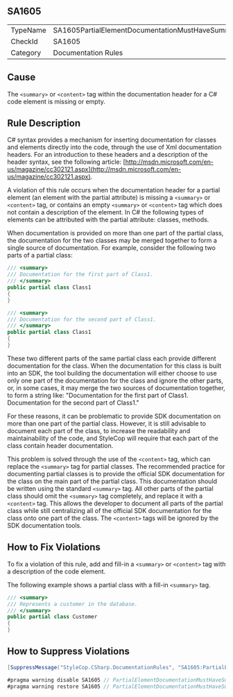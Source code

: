 ﻿## SA1605

<table>
<tr>
  <td>TypeName</td>
  <td>SA1605PartialElementDocumentationMustHaveSummary</td>
</tr>
<tr>
  <td>CheckId</td>
  <td>SA1605</td>
</tr>
<tr>
  <td>Category</td>
  <td>Documentation Rules</td>
</tr>
</table>

## Cause

The `<summary>` or `<content>` tag within the documentation header for a C# code element is missing or empty.

## Rule Description

C# syntax provides a mechanism for inserting documentation for classes and elements directly into the code, through the use of Xml documentation headers. For an introduction to these headers and a description of the header syntax, see the following article: [http://msdn.microsoft.com/en-us/magazine/cc302121.aspx](http://msdn.microsoft.com/en-us/magazine/cc302121.aspx).

A violation of this rule occurs when the documentation header for a partial element (an element with the partial attribute) is missing a `<summary>` or `<content>` tag, or contains an empty `<summary>` or `<content>` tag which does not contain a description of the element. In C# the following types of elements can be attributed with the partial attribute: classes, methods.

When documentation is provided on more than one part of the partial class, the documentation for the two classes may be merged together to form a single source of documentation. For example, consider the following two parts of a partial class:

```csharp
/// <summary>
/// Documentation for the first part of Class1.
/// </summary>
public partial class Class1
{
}

/// <summary>
/// Documentation for the second part of Class1.
/// </summary>
public partial class Class1
{
}
```

These two different parts of the same partial class each provide different documentation for the class. When the documentation for this class is built into an SDK, the tool building the documentation will either choose to use only one part of the documentation for the class and ignore the other parts, or, in some cases, it may merge the two sources of documentation together, to form a string like: "Documentation for the first part of Class1. Documentation for the second part of Class1."

For these reasons, it can be problematic to provide SDK documentation on more than one part of the partial class. However, it is still advisable to document each part of the class, to increase the readability and maintainability of the code, and StyleCop will require that each part of the class contain header documentation.

This problem is solved through the use of the `<content>` tag, which can replace the `<summary>` tag for partial classes. The recommended practice for documenting partial classes is to provide the official SDK documentation for the class on the main part of the partial class. This documentation should be written using the standard `<summary>` tag. All other parts of the partial class should omit the `<summary>` tag completely, and replace it with a `<content>` tag. This allows the developer to document all parts of the partial class while still centralizing all of the official SDK documentation for the class onto one part of the class. The `<content>` tags will be ignored by the SDK documentation tools.

## How to Fix Violations

To fix a violation of this rule, add and fill-in a `<summary>` or `<content>` tag with a description of the code element.

The following example shows a partial class with a fill-in `<summary>` tag.

```csharp
/// <summary>
/// Represents a customer in the database.
/// </summary>
public partial class Customer
{
}
```

## How to Suppress Violations

```csharp
[SuppressMessage("StyleCop.CSharp.DocumentationRules", "SA1605:PartialElementDocumentationMustHaveSummary", Justification = "Reviewed.")]
```

```csharp
#pragma warning disable SA1605 // PartialElementDocumentationMustHaveSummary
#pragma warning restore SA1605 // PartialElementDocumentationMustHaveSummary
```

